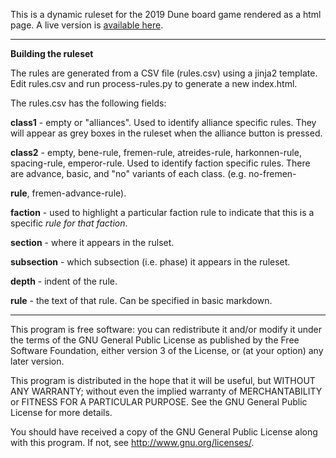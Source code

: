 This is a dynamic ruleset for the 2019 Dune board game rendered as a html page. 
A live version is [available here](http://andrewc.me/dune/).

---

**Building the ruleset**

The rules are generated from a CSV file (rules.csv) using a jinja2 template. Edit rules.csv and run process-rules.py to generate a new index.html.

The rules.csv has the following fields:

**class1** - empty or "alliances". Used to identify alliance specific rules. They will appear as grey boxes in the ruleset when the alliance button is pressed.

**class2** - empty, bene-rule, fremen-rule, atreides-rule, harkonnen-rule, spacing-rule, emperor-rule. Used to identify faction specific rules. There are advance, basic, and "no" variants of each class. (e.g. no-fremen-

**rule**, fremen-advance-rule).

**faction** - used to highlight a particular faction rule to indicate that this is a specific *rule for that faction*.

**section** - where it appears in the rulset.

**subsection** - which subsection (i.e. phase) it appears in the ruleset.

**depth** - indent of the rule.

**rule** - the text of that rule. Can be specified in basic markdown.

--- 

This program is free software: you can redistribute it and/or modify it under the terms of the GNU General Public License as published by the Free Software Foundation, either version 3 of the License, or (at your option) any later version.

This program is distributed in the hope that it will be useful, but WITHOUT ANY WARRANTY; without even the implied warranty of  MERCHANTABILITY or FITNESS FOR A PARTICULAR PURPOSE. See the GNU General Public License for more details.

You should have received a copy of the GNU General Public License along with this program.  If not, see <http://www.gnu.org/licenses/>.
